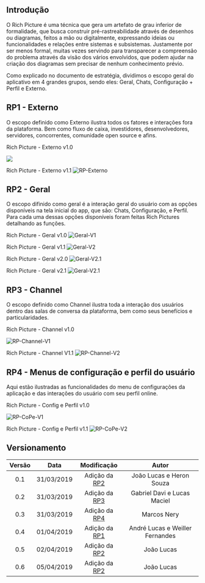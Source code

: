 ## Introdução

O Rich Picture é uma técnica que gera um artefato de grau inferior de formalidade, que busca construir pré-rastreabilidade através de desenhos ou diagramas, feitos a mão ou digitalmente, expressando ideias ou funcionalidades e relações entre sistemas e subsistemas. Justamente por ser menos formal, muitas vezes servindo para transparecer a compreensão do problema através da visão dos vários envolvidos, que podem ajudar na criação dos diagramas sem precisar de nenhum conhecimento prévio.

Como explicado no documento de estratégia, dividimos o escopo geral do aplicativo em 4 grandes grupos, sendo eles: Geral, Chats, Configuração + Perfil  e Externo.

## RP1 - Externo

O escopo definido como Externo ilustra todos os fatores e interações fora da plataforma. Bem como fluxo de caixa, investidores, desenvolvedores, servidores, concorrentes, comunidade open source e afins.

Rich Picture - Externo v1.0

![](../img/PreRastreabilidade/externo-v1.jpg)

Rich Picture - Externo v1.1
![RP-Externo](../img/PreRastreabilidade/RichPicture_Externo.png)

## RP2 - Geral

O escopo difinido como geral é a interação geral do usuário com as opções disponíveis na tela inicial do app, que são: Chats, Configuração, e Perfil. Para cada uma dessas opções disponíveis foram feitas Rich Pictures detalhando as funções.

Rich Picture - Geral v1.0
![Geral-V1](../img/PreRastreabilidade/geral-v1.jpg)

Rich Picture - Geral v1.1
![Geral-V2](../img/PreRastreabilidade/RichPicture_Geral.png)

Rich Picture - Geral v2.0
![Geral-V2.1](../img/PreRastreabilidade/GeralV2.jpg)

Rich Picture - Geral v2.1
![Geral-V2.1](../img/PreRastreabilidade/GeralV2.1.png)


## RP3 - Channel

O escopo definido como Channel ilustra toda a interação dos usuários dentro das salas de conversa da plataforma, bem como seus benefícios e particularidades.

Rich Picture - Channel v1.0

![RP-Channel-V1](../img/PreRastreabilidade/channel-v1.jpg)

Rich Picture - Channel V1.1
![RP-Channel-V2](../img/PreRastreabilidade/RichPicture_Channel.png)

## RP4 - Menus de configuração e perfil do usuário

Aqui estão ilustradas as funcionalidades do menu de configurações da aplicação e das interações do usuário com seu perfil online.

Rich Picture - Config e Perfil v1.0

![RP-CoPe-V1](../img/PreRastreabilidade/CoPe-v1.jpg)

Rich Picture - Config e Perfil v1.1
![RP-CoPe-V2](../img/PreRastreabilidade/RichPicture-CoPe.png)


## Versionamento

|  Versão | Data | Modificação | Autor |
|  :------: | :------: | :------: | :------: |
|  0.1 | 31/03/2019 | Adição da [RP2](#rp2-geral) | João Lucas e Heron Souza|
|  0.2 | 31/03/2019 | Adição da [RP3](#rp3-channel) | Gabriel Davi e Lucas Maciel|
|  0.3 | 31/03/2019 | Adição da [RP4](#rp4-menus-de-configuração-e-perfil-do-usuário) | Marcos Nery |
|  0.4 | 01/04/2019 | Adição da [RP1](#rp1-externo) | André Lucas e Weiller Fernandes |
|  0.5 | 02/04/2019 | Adição da [RP2](#rp2-geral)  | João Lucas |
|  0.6 | 05/04/2019 | Adição da [RP2](#rp2-geral)  | João Lucas | 
